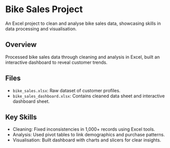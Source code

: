 # Bike Sales Project
An Excel project to clean and analyse bike sales data, showcasing skills in data processing and visualisation.

## Overview
Processed bike sales data through cleaning and analysis in Excel, built an interactive dashboard to reveal customer trends.

## Files
- `bike_sales.xlsx`: Raw dataset of customer profiles.
- `bike_sales_dashboard.xlsx`: Contains cleaned data sheet and interactive dashboard sheet.

## Key Skills
- Cleaning: Fixed inconsistencies in 1,000+ records using Excel tools.
- Analysis: Used pivot tables to link demographics and purchase patterns.
- Visualisation: Built dashboard with charts and slicers for clear insights.
